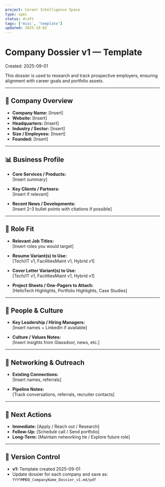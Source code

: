 ```yaml
---
project: Career Intelligence Space
type: spec
status: draft
tags: ['misc', 'template']
updated: 2025-10-02
---
```


# Company Dossier v1 — Template
Created: 2025-09-01

This dossier is used to research and track prospective employers, ensuring alignment with career goals and portfolio assets.

---

## 🏢 Company Overview
- **Company Name:** [Insert]
- **Website:** [Insert]
- **Headquarters:** [Insert]
- **Industry / Sector:** [Insert]
- **Size / Employees:** [Insert]
- **Founded:** [Insert]

---

## 📊 Business Profile
- **Core Services / Products:**  
  [Insert summary]

- **Key Clients / Partners:**  
  [Insert if relevant]

- **Recent News / Developments:**  
  [Insert 2–3 bullet points with citations if possible]

---

## 🧩 Role Fit
- **Relevant Job Titles:**  
  [Insert roles you would target]

- **Resume Variant(s) to Use:**  
  [Tech/IT v1, FacilitiesMaint v1, Hybrid v1]

- **Cover Letter Variant(s) to Use:**  
  [Tech/IT v1, FacilitiesMaint v1, Hybrid v1]

- **Project Sheets / One-Pagers to Attach:**  
  [HelloTech Highlights, Portfolio Highlights, Case Studies]

---

## 👥 People & Culture
- **Key Leadership / Hiring Managers:**  
  [Insert names + LinkedIn if available]

- **Culture / Values Notes:**  
  [Insert insights from Glassdoor, news, etc.]

---

## 🔗 Networking & Outreach
- **Existing Connections:**  
  [Insert names, referrals]

- **Pipeline Notes:**  
  [Track conversations, referrals, recruiter contacts]

---

## 📌 Next Actions
- **Immediate:** [Apply / Reach out / Research]  
- **Follow-Up:** [Schedule call / Send portfolio]  
- **Long-Term:** [Maintain networking tie / Explore future role]

---

## 🔄 Version Control
- **v1:** Template created 2025-09-01
- Update dossier for each company and save as:  
  `YYYYMMDD_CompanyName_Dossier_v1.md/pdf`

